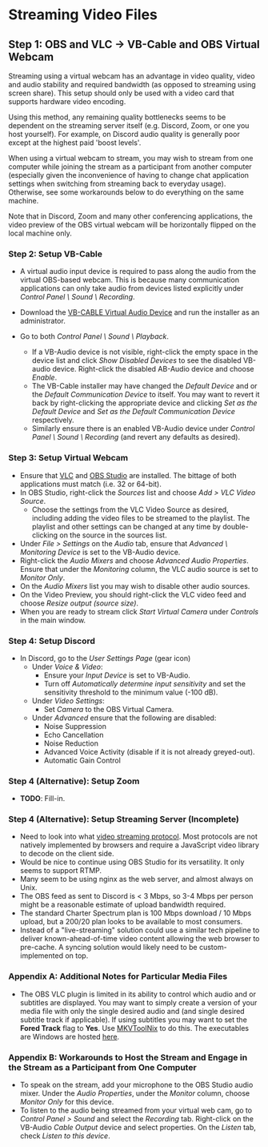 # Streaming Video Files

## Step 1: OBS and VLC -> VB-Cable and OBS Virtual Webcam
Streaming using a virtual webcam has an advantage in video quality, video and audio stability and required bandwidth (as opposed to streaming using screen share). This setup should only be used with a video card that supports hardware video encoding.

Using this method, any remaining quality bottlenecks seems to be dependent on the streaming server itself (e.g. Discord, Zoom, or one you host yourself). For example, on Discord audio quality is generally poor except at the highest paid 'boost levels'.

When using a virtual webcam to stream, you may wish to stream from one computer while joining the stream as a participant from another computer (especially given the inconvenience of having to change chat application settings when switching from streaming back to everyday usage). Otherwise, see some workarounds below to do everything on the same machine. 

Note that in Discord, Zoom and many other conferencing applications, the video preview of the OBS virtual webcam will be horizontally flipped on the local machine only.

### Step 2: Setup VB-Cable
* A virtual audio input device is required to pass along the audio from the virtual OBS-based webcam. This is because many communication applications can only take audio from devices listed explicitly under *Control Panel \ Sound \ Recording*.
* Download the [VB-CABLE Virtual Audio Device](https://vb-audio.com/Cable/) and run the installer as an administrator.

* Go to both *Control Panel \ Sound \ Playback*. 
  * If a VB-Audio device is not visible, right-click the empty space in the device list and click *Show Disabled Devices* to see the disabled VB-audio device. Right-click the disabled AB-Audio device and choose *Enable*.
  * The VB-Cable installer may have changed the *Default Device* and or the *Default Communication Device* to itself. You may want to revert it back by right-clicking the appropriate device and clicking *Set as the Default Device* and *Set as the Default Communication Device* respectively.
  * Similarly ensure there is an enabled VB-Audio device under *Control Panel \ Sound \ Recording* (and revert any defaults as desired).

### Step 3: Setup Virtual Webcam
* Ensure that [VLC](https://www.videolan.org/vlc/) and [OBS Studio](https://obsproject.com/) are installed. The bittage of both applications must match (i.e. 32 or 64-bit).
* In OBS Studio, right-click the *Sources* list and choose *Add > VLC Video Source*. 
  * Choose the settings from the VLC Video Source as desired, including adding the video files to be streamed to the playlist. The playlist and other settings can be changed at any time by double-clicking on the source in the sources list.
* Under *File > Settings* on the *Audio* tab, ensure that *Advanced \ Monitoring Device* is set to the VB-Audio device.
* Right-click the *Audio Mixers* and choose  *Advanced Audio Properties*. Ensure that under the *Monitoring* column, the VLC audio source is set to *Monitor Only*.
* On the *Audio Mixers* list you may wish to disable other audio sources.
* On the Video Preview, you should right-click the VLC video feed and choose *Resize output (source size)*.
* When you are ready to stream click *Start Virtual Camera* under *Controls* in the main window.

### Step 4: Setup Discord
* In Discord, go to the *User Settings Page* (gear icon)
  * Under *Voice & Video*:
    * Ensure your *Input Device* is set to VB-Audio.
    * Turn off *Automatically determine input sensitivity* and set the sensitivity threshold to the minimum value (-100 dB).
  * Under *Video Settings*:
    * Set *Camera* to the OBS Virtual Camera.
  * Under *Advanced* ensure that the following are disabled:
    * Noise Suppression
    * Echo Cancellation
    * Noise Reduction
    * Advanced Voice Activity (disable if it is not already greyed-out).
    * Automatic Gain Control
    
### Step 4 (Alternative): Setup Zoom
 * **TODO**: Fill-in.
 
### Step 4 (Alternative): Setup Streaming Server (Incomplete)
* Need to look into what [video streaming protocol](https://www.wowza.com/blog/streaming-protocols). Most protocols are not natively implemented by browsers and require a JavaScript video library to decode on the client side.
* Would be nice to continue using OBS Studio for its versatility. It only seems to support RTMP.
* Many seem to be using nginx as the web server, and almost always on Unix.
* The OBS feed as sent to Discord is < 3 Mbps, so 3-4 Mbps per person might be a reasonable estimate of upload bandwidth required.
* The standard Charter Spectrum plan is 100 Mbps download / 10 Mbps upload, but a 200/20 plan looks to be available to most consumers.
* Instead of a "live-streaming" solution could use a similar tech pipeline to deliver known-ahead-of-time video content allowing the web browser to pre-cache. A syncing solution would likely need to be custom-implemented on top.
    
### Appendix A: Additional Notes for Particular Media Files
* The OBS VLC plugin is limited in its ability to control which audio and or subtitles are displayed. You may want to simply create a version of your media file with only the single desired audio and (and single desired subtitle track if applicable).  If using subtitles you may want to set the **Fored Track** flag to **Yes**. Use [MKVToolNix](https://mkvtoolnix.download/) to do this. The executables are Windows are hosted [here](https://www.fosshub.com/MKVToolNix.html).
    
### Appendix B: Workarounds to Host the Stream and Engage in the Stream as a Participant from One Computer 
* To speak on the stream, add your microphone to the OBS Studio audio mixer. Under the *Audio Properties*, under the *Monitor* column, choose *Monitor Only* for this device.
* To listen to the audio being streamed from your virtual web cam, go to *Control Panel > Sound* and select the *Recording* tab. Right-click on the VB-Audio *Cable Output* device and select properties. On the *Listen* tab, check *Listen to this device*.
